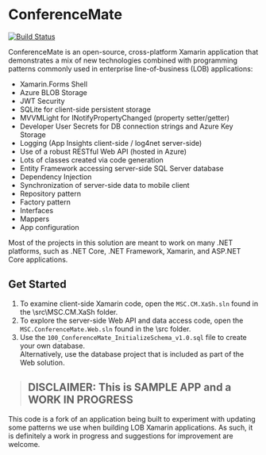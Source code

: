 ConferenceMate
===============

[![Build Status](https://msctek.visualstudio.com/ConferenceMate/_apis/build/status/ConferenceMate?branchName=master)](https://msctek.visualstudio.com/ConferenceMate/_build/latest?definitionId=1&branchName=master)

ConferenceMate is an open-source, cross-platform Xamarin application that demonstrates a mix of new technologies combined with programming patterns commonly used in enterprise line-of-business (LOB) applications:

- Xamarin.Forms Shell
- Azure BLOB Storage
- JWT Security
- SQLite for client-side persistent storage
- MVVMLight for INotifyPropertyChanged (property setter/getter)
- Developer User Secrets for DB connection strings and Azure Key Storage
- Logging (App Insights client-side / log4net server-side)
- Use of a robust RESTful Web API (hosted in Azure)
- Lots of classes created via code generation
- Entity Framework accessing server-side SQL Server database
- Dependency Injection
- Synchronization of server-side data to mobile client
- Repository pattern
- Factory pattern
- Interfaces
- Mappers
- App configuration

Most of the projects in this solution are meant to work on many .NET platforms, such as .NET Core, .NET Framework, Xamarin, and ASP.NET Core applications.

## Get Started

1. To examine client-side Xamarin code, open the `MSC.CM.XaSh.sln` found in the \src\MSC.CM.XaSh folder. 
2. To explore the server-side Web API and data access code, open the `MSC.ConferenceMate.Web.sln` found in the \src folder.
3. Use the `100_ConferenceMate_InitializeSchema_v1.0.sql` file to create your own database.  
Alternatively, use the database project that is included as part of the Web solution.
 

> ## DISCLAIMER: This is SAMPLE APP and a WORK IN PROGRESS

This code is a fork of an application being built to experiment with updating some patterns we use 
when building LOB Xamarin applications.  As such, it is definitely a work in progress and 
suggestions for improvement are welcome.

